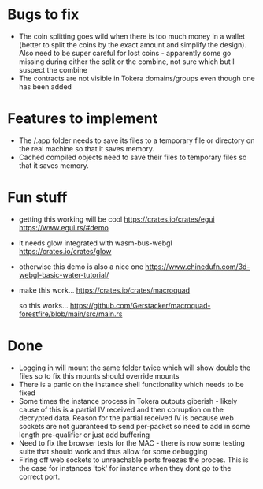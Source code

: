 # Bugs to fix

- The coin splitting goes wild when there is too much money in a wallet
  (better to split the coins by the exact amount and simplify the design).
  Also need to be super careful for lost coins - apparently some go missing
  during either the split or the combine, not sure which but I suspect the combine
- The contracts are not visible in Tokera domains/groups even though one has
  been added

# Features to implement

- The /.app folder needs to save its files to a temporary file or directory
  on the real machine so that it saves memory.
- Cached compiled objects need to save their files to temporary files so
  that it saves memory.

# Fun stuff

- getting this working will be cool
  https://crates.io/crates/egui
  https://www.egui.rs/#demo

- it needs glow integrated with wasm-bus-webgl
  https://crates.io/crates/glow

- otherwise this demo is also a nice one
  https://www.chinedufn.com/3d-webgl-basic-water-tutorial/

- make this work...
  https://crates.io/crates/macroquad

  so this works...
  https://github.com/Gerstacker/macroquad-forestfire/blob/main/src/main.rs

# Done

- Logging in will mount the same folder twice which will show double the files
  so to fix this mounts should override mounts
- There is a panic on the instance shell functionality which needs to be fixed
- Some times the instance process in Tokera outputs giberish - likely cause
  of this is a partial IV received and then corruption on the decrypted data.
  Reason for the partial received IV is because web sockets are not guaranteed
  to send per-packet so need to add in some length pre-qualifier or just
  add buffering
- Need to fix the browser tests for the MAC - there is now some testing suite
  that should work and thus allow for some debugging
- Firing off web sockets to unreachable ports freezes the proces. This is the
  case for instances 'tok' for instance when they dont go to the correct port.

